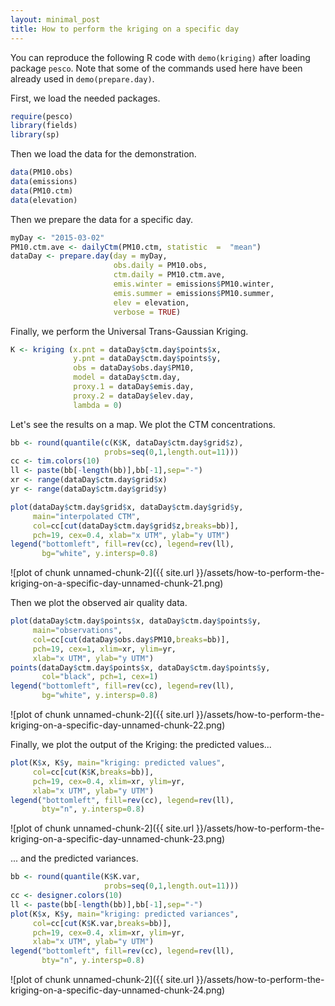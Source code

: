 ```yaml
---
layout: minimal_post
title: How to perform the kriging on a specific day
---
```


You can reproduce the following R code with 
```demo(kriging)``` after loading package ```pesco```. Note that
some of the commands used here have been already used in ```demo(prepare.day)```.

First, we load the needed packages.

```r
require(pesco)
library(fields)
library(sp)
```

Then we load the data for the demonstration.

```r
data(PM10.obs)
data(emissions)
data(PM10.ctm)
data(elevation)
```

Then we prepare the data for a specific day.

```r
myDay <- "2015-03-02"
PM10.ctm.ave <- dailyCtm(PM10.ctm, statistic  =  "mean")
dataDay <- prepare.day(day = myDay,
                       obs.daily = PM10.obs,
                       ctm.daily = PM10.ctm.ave,
                       emis.winter = emissions$PM10.winter,
                       emis.summer = emissions$PM10.summer,
                       elev = elevation,
                       verbose = TRUE)
```

Finally, we perform the Universal Trans-Gaussian Kriging.

```r
K <- kriging (x.pnt = dataDay$ctm.day$points$x, 
              y.pnt = dataDay$ctm.day$points$y, 
              obs = dataDay$obs.day$PM10, 
              model = dataDay$ctm.day,
              proxy.1 = dataDay$emis.day, 
              proxy.2 = dataDay$elev.day, 
              lambda = 0)
```

Let's see the results on a map. We plot the CTM concentrations.

```r
bb <- round(quantile(c(K$K, dataDay$ctm.day$grid$z),
                     probs=seq(0,1,length.out=11)))
cc <- tim.colors(10)
ll <- paste(bb[-length(bb)],bb[-1],sep="-")
xr <- range(dataDay$ctm.day$grid$x)
yr <- range(dataDay$ctm.day$grid$y)

plot(dataDay$ctm.day$grid$x, dataDay$ctm.day$grid$y, 
     main="interpolated CTM",
     col=cc[cut(dataDay$ctm.day$grid$z,breaks=bb)], 
     pch=19, cex=0.4, xlab="x UTM", ylab="y UTM")
legend("bottomleft", fill=rev(cc), legend=rev(ll), 
       bg="white", y.intersp=0.8)
```

![plot of chunk unnamed-chunk-2]({{ site.url }}/assets/how-to-perform-the-kriging-on-a-specific-day-unnamed-chunk-21.png) 

Then we plot the observed air quality data.

```r
plot(dataDay$ctm.day$points$x, dataDay$ctm.day$points$y, 
     main="observations",
     col=cc[cut(dataDay$obs.day$PM10,breaks=bb)],
     pch=19, cex=1, xlim=xr, ylim=yr, 
     xlab="x UTM", ylab="y UTM")
points(dataDay$ctm.day$points$x, dataDay$ctm.day$points$y, 
       col="black", pch=1, cex=1)
legend("bottomleft", fill=rev(cc), legend=rev(ll), 
       bg="white", y.intersp=0.8)
```

![plot of chunk unnamed-chunk-2]({{ site.url }}/assets/how-to-perform-the-kriging-on-a-specific-day-unnamed-chunk-22.png) 

Finally, we plot the output of the Kriging: the predicted values...

```r
plot(K$x, K$y, main="kriging: predicted values",
     col=cc[cut(K$K,breaks=bb)], 
     pch=19, cex=0.4, xlim=xr, ylim=yr, 
     xlab="x UTM", ylab="y UTM")
legend("bottomleft", fill=rev(cc), legend=rev(ll), 
       bty="n", y.intersp=0.8)
```

![plot of chunk unnamed-chunk-2]({{ site.url }}/assets/how-to-perform-the-kriging-on-a-specific-day-unnamed-chunk-23.png) 

... and the predicted variances.

```r
bb <- round(quantile(K$K.var,
                     probs=seq(0,1,length.out=11)))
cc <- designer.colors(10)
ll <- paste(bb[-length(bb)],bb[-1],sep="-")
plot(K$x, K$y, main="kriging: predicted variances",
     col=cc[cut(K$K.var,breaks=bb)], 
     pch=19, cex=0.4, xlim=xr, ylim=yr, 
     xlab="x UTM", ylab="y UTM")
legend("bottomleft", fill=rev(cc), legend=rev(ll), 
       bty="n", y.intersp=0.8)
```

![plot of chunk unnamed-chunk-2]({{ site.url }}/assets/how-to-perform-the-kriging-on-a-specific-day-unnamed-chunk-24.png) 


